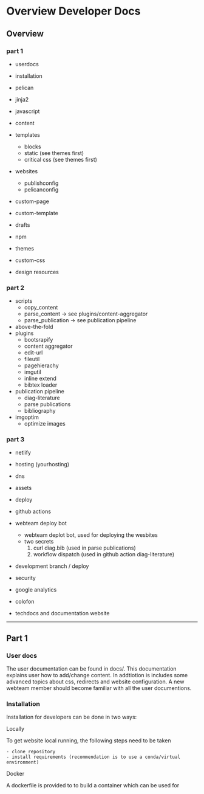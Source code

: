 # Overview Developer Docs

## Overview
### part 1
- userdocs
- installation
- pelican
- jinja2
- javascript
- content

- templates
    - blocks
	- static (see themes first)
	- critical css (see themes first)
- websites
  - publishconfig
  - pelicanconfig
- custom-page
- custom-template
- drafts
- npm
- themes
- custom-css
- design resources

### part 2
- scripts
    - copy_content
	- parse_content -> see plugins/content-aggregator
	- parse_publication -> see publication pipeline
- above-the-fold
- plugins
    - bootsrapify
    - content aggregator
    - edit-url
    - fileutil
    - pagehierachy
    - imgutil
    - inline extend
    - bibtex loader
- publication pipeline
    - diag-literature
    - parse publications
    - bibliography
- imgoptim
	- optimize images

  
### part 3
- netlify
- hosting (yourhosting)
- dns
- assets
- deploy
- github actions
- webteam deploy bot
	- webteam deplot bot, used for deploying the wesbites
	 - two secrets 
		1. curl diag.bib (used in parse publications)
		2. workflow dispatch (used in github action diag-literature)

- development branch / deploy
- security
- google analytics
- colofon
- techdocs and documentation website 
 
---

## Part 1

### User docs
The user documentation can be found in docs/. This documentation explains user how to add/change content. In addtiotion is includes some advanced topics about css, redirects and website configuration. A new webteam member should become familiar with all the user documentions. 

### Installation 
Installation for developers can be done in two ways: 

Locally 

To get website local running, the following steps need to be taken

    - clone repository 
    - install requirements (recommendation is to use a conda/virtual environment)

Docker

A dockerfile is provided to to build a container which can be used for 



